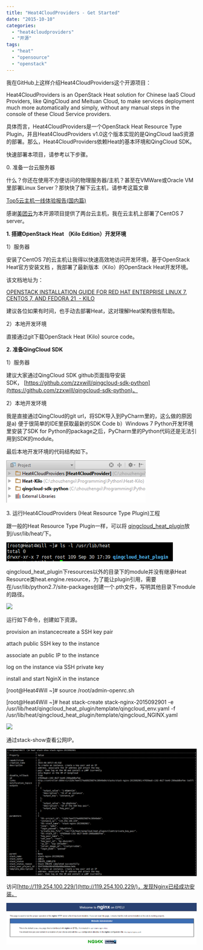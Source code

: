 ```yaml
---
title: "Heat4CloudProviders - Get Started"
date: "2015-10-10"
categories: 
  - "heat4cloudproviders"
  - "开源"
tags: 
  - "heat"
  - "opensource"
  - "openstack"
---
```


我在GitHub上这样介绍Heat4CloudProviders这个开源项目：

Heat4CloudProviders is an OpenStack Heat solution for Chinese IaaS Cloud Providers, like QingCloud and Meituan Cloud, to make services deployment much more automatically and simply, without any manual steps in the console of these Cloud Service providers.

具体而言，Heat4CloudProviders是一个OpenStack Heat Resource Type Plugin，并且Heat4CloudProviders v1.0这个版本实现的是QingCloud IaaS资源的部署。那么，Heat4CloudProviders依赖Heat的基本环境和QingCloud SDK。

快速部署本项目，请参考以下步骤。

0\. 准备一台云服务器

什么？你还在使用不方便访问的物理服务器/主机？甚至在VMWare或Oracle VM里部署Linux Server？那快快了解下云主机，请参考这篇文章

[Top5云主机一线体验报告(国内篇)](http://mp.weixin.qq.com/s?__biz=MjM5NDI3OTUwNg==&amp;mid=206565584&amp;idx=1&amp;sn=5675792a37a7808726fe7cf8d2bab41d&amp;3rd=MzA3MDU4NTYzMw==&amp;scene=6#rd)

感谢[美团云](https://mos.meituan.com/)为本开源项目提供了两台云主机，我在云主机上部署了CentOS 7 server。

**1\. 搭建OpenStack Heat （Kilo Edition）开发环境**

1）服务器

安装了CentOS 7的云主机让我得以快速高效地访问开发环境，基于OpenStack Heat官方安装文档 ，我部署了最新版本（Kilo）的OpenStack Heat开发环境。

该文档地址为：

[OPENSTACK INSTALLATION GUIDE FOR RED HAT ENTERPRISE LINUX 7, CENTOS 7, AND FEDORA 21  - KILO](http://docs.openstack.org/kilo/install-guide/install/yum/content/index.html)

建议各位如果有时间，也手动去部署Heat，这对理解Heat架构很有帮助。

2）本地开发环境

直接通过git下载OpenStack Heat (Kilo) source code。

**2\. 准备QingCloud SDK**

1）服务器

建议大家通过QingCloud SDK github页面指导安装SDK， [https://github.com/zzxwill/qingcloud-sdk-python](https://github.com/zzxwill/qingcloud-sdk-python)。

2）本地开发环境

我是直接通过QingCloud的git url，将SDK导入到PyCharm里的，这么做的原因是a) 便于很简单的IDE里获取最新的SDK Code b）Windows 7 Python开发环境里安装了SDK for Python的package之后，PyCharm里的Python代码还是无法引用到SDK的module。

最后本地开发环境的代码结构如下。

![](images/1444478073.png)

3\. 运行Heat4CloudProviders (Heat Resource Type Plugin)工程

跟一般的Heat Resource Type Plugin一样，可以将 [qingcloud\_heat\_plugin](https://github.com/zzxwill/Heat4CloudProviders/tree/master/qingcloud_heat_plugin "qingcloud_heat_plugin")放到/usr/lib/heat/下。

![](images/1444478074.png)

qingcloud\_heat\_plugin下resources以外的目录下的module并没有继承Heat Resource类heat.engine.resource，为了能让plugin引用，需要在/usr/lib/python2.7/site-packages创建一个.pth文件，写明其他目录下module的路径。

![](images/1444478075.png)

运行如下命令，创建如下资源。

provision an instancecreate a SSH key pair

attach public SSH key to the instance

associate an public IP to the instance

log on the instance via SSH private key

install and start NginX in the instance

\[root@Heat4Will ~\]# source /root/admin-openrc.sh

\[root@Heat4Will ~\]# heat stack-create stack-nginx-2015092901 -e /usr/lib/heat/qingcloud\_heat\_plugin/template/qingcloud\_env.yaml -f /usr/lib/heat/qingcloud\_heat\_plugin/template/qingcloud\_NGINX.yaml

![](images/1444478076.png)

通过stack-show查看公网IP。

![](images/1444478078.png)

访问[http://119.254.100.229/](http://119.254.100.229/)，发现Nginx已经成功安装。

![](images/1444478081.png)

